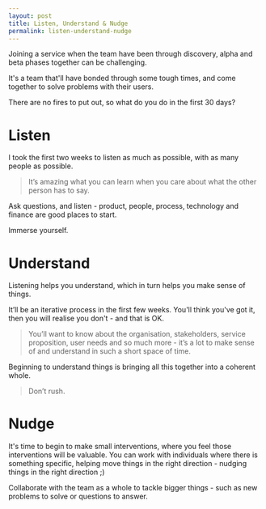 ```yaml
---
layout: post
title: Listen, Understand & Nudge
permalink: listen-understand-nudge
---
```


Joining a service when the team have been through discovery, alpha and beta phases together can be challenging.

It's a team that'll have bonded through some tough times, and come together to solve problems with their users.

There are no fires to put out, so what do you do in the first 30 days?

# Listen

I took the first two weeks to listen as much as possible, with as many people as possible.

> It’s amazing what you can learn when you care about what the other person has to say.

Ask questions, and listen - product, people, process, technology and finance are good places to start.

Immerse yourself.

# Understand

Listening helps you understand, which in turn helps you make sense of things.

It’ll be an iterative process in the first few weeks. You'll think you've got it, then you will realise you don't - and that is OK.

> You’ll want to know about the organisation, stakeholders, service proposition, user needs and so much more - it’s a lot to make sense of and understand in such a short space of time.

Beginning to understand things is bringing all this together into a coherent whole.

> Don’t rush.

# Nudge

It's time to begin to make small interventions, where you feel those interventions will be valuable. You can work with individuals where there is something specific, helping move things in the right direction - nudging things in the right direction ;)

Collaborate with the team as a whole to tackle bigger things - such as new problems to solve or questions to answer.
